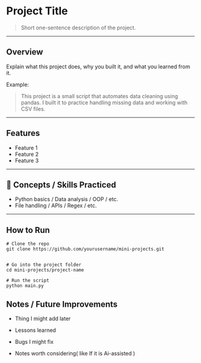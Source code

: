 # Project Title

> Short one-sentence description of the project.

---

## Overview
Explain what this project does, why you built it, and what you learned from it.

Example:
> This project is a small script that automates data cleaning using pandas. I built it to practice handling missing data and working with CSV files.

---

## Features
- Feature 1
- Feature 2
- Feature 3

---

## 🧠 Concepts / Skills Practiced
- Python basics / Data analysis / OOP / etc.
- File handling / APIs / Regex / etc.

---

## How to Run
```
# Clone the repo
git clone https://github.com/yourusername/mini-projects.git


# Go into the project folder
cd mini-projects/project-name

# Run the script
python main.py
```
## Notes / Future Improvements

- Thing I might add later

- Lessons learned

- Bugs I might fix

- Notes worth considering( like If it is Ai-assisted )
